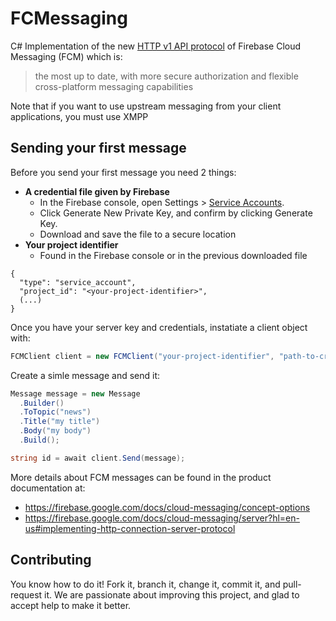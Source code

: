 # FCMessaging
C# Implementation of the new [HTTP v1 API protocol](https://firebase.google.com/docs/reference/fcm/rest/v1/projects.messages) of Firebase Cloud Messaging (FCM) which is:
>the most up to date, with more secure authorization and flexible cross-platform messaging capabilities

Note that if you want to use upstream messaging from your client applications, you must use XMPP



## Sending your first message

Before you send your first message you need 2 things:
- **A credential file given by Firebase**
  - In the Firebase console, open Settings > [Service Accounts](https://console.firebase.google.com/project/_/settings/serviceaccounts/adminsdk).
  - Click Generate New Private Key, and confirm by clicking Generate Key.
  - Download and save the file to a secure location
- **Your project identifier**
  - Found in the Firebase console or in the previous downloaded file
```
{
  "type": "service_account",
  "project_id": "<your-project-identifier>",
  (...)
}

```
Once you have your server key and credentials, instatiate a client object with:
```c#
FCMClient client = new FCMClient("your-project-identifier", "path-to-credential-file");
```
Create a simle message and send it:
```c#
Message message = new Message
  .Builder()
  .ToTopic("news")
  .Title("my title")
  .Body("my body")
  .Build();

string id = await client.Send(message);
```

More details about FCM messages can be found in the product documentation at: 
- https://firebase.google.com/docs/cloud-messaging/concept-options
- https://firebase.google.com/docs/cloud-messaging/server?hl=en-us#implementing-http-connection-server-protocol

## Contributing

You know how to do it! Fork it, branch it, change it, commit it, and pull-request it. We are passionate about improving this project, and glad to accept help to make it better.
